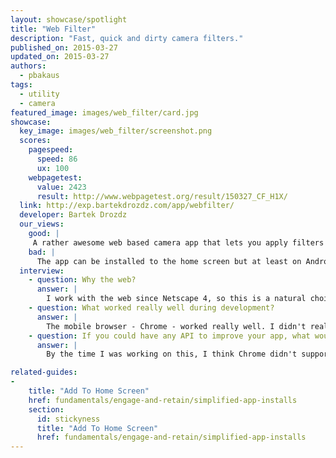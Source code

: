 ```yaml
---
layout: showcase/spotlight
title: "Web Filter"
description: "Fast, quick and dirty camera filters."
published_on: 2015-03-27
updated_on: 2015-03-27
authors:
  - pbakaus
tags:
  - utility
  - camera
featured_image: images/web_filter/card.jpg
showcase:
  key_image: images/web_filter/screenshot.png
  scores:
    pagespeed:
      speed: 86
      ux: 100
    webpagetest:
      value: 2423
      result: http://www.webpagetest.org/result/150327_CF_H1X/
  link: http://exp.bartekdrozdz.com/app/webfilter/
  developer: Bartek Drozdz
  our_views:
    good: |
     A rather awesome web based camera app that lets you apply filters in real time.  It automatically saves the image to your local device, which means it usually gets synchronized to your cloud storage provider of choice (i.e. G+), making it trivial to share the autcome.
    bad: |
      The app can be installed to the home screen but at least on Android, the user is asked for permission to use the camera every time the app launches. That's obviously not an issue on the developer side but on Chrome/Android, and a memo to ourselves to fix.
  interview:
    - question: Why the web?
      answer: |
        I work with the web since Netscape 4, so this is a natural choice for any experiment that I do :)
    - question: What worked really well during development?
      answer: |
        The mobile browser - Chrome - worked really well. I didn't really have to figure out any hacky workarounds for anything. I'm very impressed with the performance of WebGL on mobile. It tends to be better than on many desktop computers. I think it also was the first time I used WebRTC on mobile. The support here is also pretty solid. Finally, it was nice to see that I can save/download the photo directly to the users gallery. There is a small issue where, if you keep taking photos and downloading them, the browser will issue a warning. I can see why this security feature exists, but it would be nice to be able to work around that.
    - question: If you could have any API to improve your app, what would it be?
      answer: |
        By the time I was working on this, I think Chrome didn't support orientation lock. This feature is very important for app dev, because being forced to support both portrait and landscape creates a lot extra work, often totally unnecessary.

related-guides:
-
    title: "Add To Home Screen"
    href: fundamentals/engage-and-retain/simplified-app-installs
    section:
      id: stickyness
      title: "Add To Home Screen"
      href: fundamentals/engage-and-retain/simplified-app-installs
---
```

